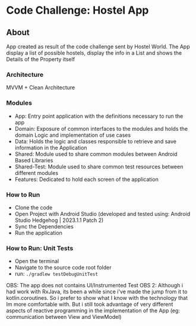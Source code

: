 # Code Challenge: Hostel App


## About

App created as result of the code challenge sent by Hostel World. The App display a list of possible
hostels, display the info in a List and shows the Details of the Property itself

### Architecture
MVVM + Clean Architecture

### Modules

- App: Entry point application with the definitions necessary to run the app
- Domain: Exposure of common interfaces to the modules and holds the domain Logic and implementation of use cases
- Data: Holds the logic and classes responsible to retrieve and save information in the Application
- Shared: Module used to share common modules between Android Based Libraries
- Shared-Test: Module used to share common test resources between different modules
- Features: Dedicated to hold each screen of the application


### How to Run
- Clone the code
- Open Project with Android Studio (developed and tested using: Android Studio Hedgehog | 2023.1.1 Patch 2)
- Sync the Dependencies 
- Run the application

### How to Run: Unit Tests
- Open the terminal
- Navigate to the source code root folder
- run: `./gradlew testDebugUnitTest`

OBS: The app does not contains UI/Instrumented Test
OBS 2: Although i had work with RxJava, its been a while since i've made the jump from it to kotlin.coroutines.
So i prefer to show what I know with the technology that Im more comfortable with. But i still took 
advantage of very different aspects of reactive programming in the implementation of the App (eg: communication between View and ViewModel)